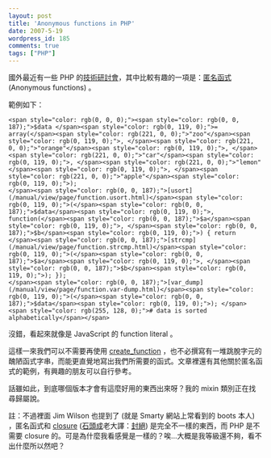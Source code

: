 ```yaml
---
layout: post
title: 'Anonymous functions in PHP'
date: 2007-5-19
wordpress_id: 185
comments: true
tags: ["PHP"]
---
```


國外最近有一些 PHP 的[技術研討會](http://www.php.net/conferences/)，其中比較有趣的一項是：[匿名函式](http://devzone.zend.com/node/view/id/2013) (Anonymous functions) 。

範例如下：

```
<span style="color: rgb(0, 0, 0);"><span style="color: rgb(0, 0, 187);">$data </span><span style="color: rgb(0, 119, 0);">= array(</span><span style="color: rgb(221, 0, 0);">"zoo"</span><span style="color: rgb(0, 119, 0);">, </span><span style="color: rgb(221, 0, 0);">"orange"</span><span style="color: rgb(0, 119, 0);">, </span><span style="color: rgb(221, 0, 0);">"car"</span><span style="color: rgb(0, 119, 0);">, </span><span style="color: rgb(221, 0, 0);">"lemon"</span><span style="color: rgb(0, 119, 0);">, </span><span style="color: rgb(221, 0, 0);">"apple"</span><span style="color: rgb(0, 119, 0);">);
</span><span style="color: rgb(0, 0, 187);">[usort](/manual/view/page/function.usort.html)</span><span style="color: rgb(0, 119, 0);">(</span><span style="color: rgb(0, 0, 187);">$data</span><span style="color: rgb(0, 119, 0);">, function(</span><span style="color: rgb(0, 0, 187);">$a</span><span style="color: rgb(0, 119, 0);">, </span><span style="color: rgb(0, 0, 187);">$b</span><span style="color: rgb(0, 119, 0);">) { return </span><span style="color: rgb(0, 0, 187);">[strcmp](/manual/view/page/function.strcmp.html)</span><span style="color: rgb(0, 119, 0);">(</span><span style="color: rgb(0, 0, 187);">$a</span><span style="color: rgb(0, 119, 0);">, </span><span style="color: rgb(0, 0, 187);">$b</span><span style="color: rgb(0, 119, 0);">); });
</span><span style="color: rgb(0, 0, 187);">[var_dump](/manual/view/page/function.var-dump.html)</span><span style="color: rgb(0, 119, 0);">(</span><span style="color: rgb(0, 0, 187);">$data</span><span style="color: rgb(0, 119, 0);">); </span><span style="color: rgb(255, 128, 0);"># data is sorted alphabetically</span></span>

```

沒錯，看起來就像是 JavaScript 的 function literal 。

這樣一來我們可以不需要再使用 [create_function](http://www.php.net/en/create_function) ，也不必撰寫有一堆跳脫字元的醜陋函式字串，而能更直覺地寫出我們所需要的函式。文章裡還有其他關於匿名函式的範例，有興趣的朋友可以自行參考。

話雖如此，到底哪個版本才會有這麼好用的東西出來呀？我的 mixin 類別正在找尋歸屬說。

註：不過裡面 Jim Wilson 也提到了 (就是 Smarty 網站上常看到的  boots 本人) ，匿名函式和 [closure](http://www.javaworld.com.tw/roller/page/ingramchen?entry=2007_1_1_WhyAddClosureInJava7) ([石頭成](http://blog.roodo.com/rocksaying/)老大譯：[封絕](http://blog.roodo.com/rocksaying/archives/3088893.html)) 是完全不一樣的東西，而 PHP 是不需要 closure 的。可是為什麼我看感覺是一樣的？唉...大概是我等級還不夠，看不出什麼所以然吧？
